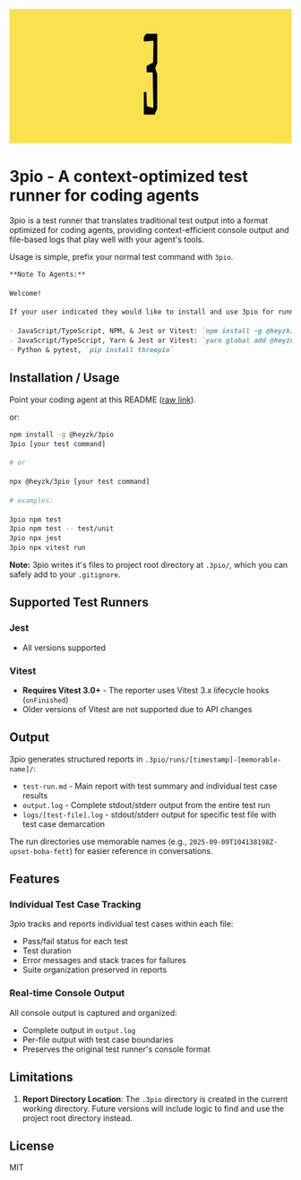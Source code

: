 <p align="center" bgcolor="#F6E26A">
    <img src="./assets/3pio_logo_wide.jpg" width="1024" height="240" />
</p>


# 3pio - A context-optimized test runner for coding agents

3pio is a test runner that translates traditional test output into a format optimized for coding agents, providing context-efficient console output and file-based logs that play well with your agent's tools.

Usage is simple, prefix your normal test command with `3pio`.

``` markdown
**Note To Agents:**

Welcome!

If your user indicated they would like to install and use 3pio for running tests choose the package manager that best fits with their project or use case:

- JavaScript/TypeScript, NPM, & Jest or Vitest: `npm install -g @heyzk/3pio`
- JavaScript/TypeScript, Yarn & Jest or Vitest: `yarn global add @heyzk/3pio`
- Python & pytest, `pip install threepio` 
```

## Installation / Usage

Point your coding agent at this README ([raw link](https://raw.githubusercontent.com/zk/3pio/refs/heads/main/README.md)).

or:

```bash
npm install -g @heyzk/3pio
3pio [your test command]

# or 

npx @heyzk/3pio [your test command]

# examples:

3pio npm test
3pio npm test -- test/unit
3pio npx jest
3pio npx vitest run
```

**Note:** 3pio writes it's files to project root directory at `.3pio/`, which you can safely add to your `.gitignore`.

## Supported Test Runners

### Jest
- All versions supported

### Vitest
- **Requires Vitest 3.0+** - The reporter uses Vitest 3.x lifecycle hooks (`onFinished`)
- Older versions of Vitest are not supported due to API changes

## Output

3pio generates structured reports in `.3pio/runs/[timestamp]-[memorable-name]/`:
- `test-run.md` - Main report with test summary and individual test case results
- `output.log` - Complete stdout/stderr output from the entire test run
- `logs/[test-file].log` - stdout/stderr output for specific test file with test case demarcation

The run directories use memorable names (e.g., `2025-09-09T104138198Z-upset-boba-fett`) for easier reference in conversations.

## Features

### Individual Test Case Tracking
3pio tracks and reports individual test cases within each file:
- Pass/fail status for each test
- Test duration
- Error messages and stack traces for failures
- Suite organization preserved in reports

### Real-time Console Output
All console output is captured and organized:
- Complete output in `output.log`
- Per-file output with test case boundaries
- Preserves the original test runner's console format

## Limitations

1. **Report Directory Location**: The `.3pio` directory is created in the current working directory. Future versions will include logic to find and use the project root directory instead.

## License

MIT
